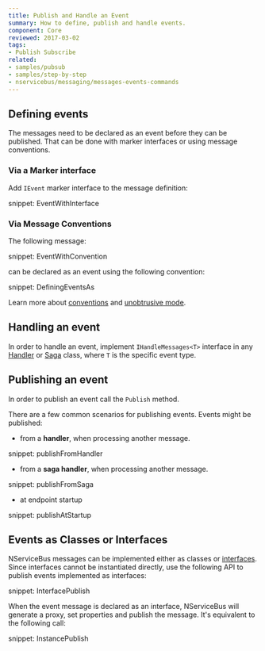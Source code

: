 ```yaml
---
title: Publish and Handle an Event
summary: How to define, publish and handle events.
component: Core
reviewed: 2017-03-02
tags:
- Publish Subscribe
related:
- samples/pubsub
- samples/step-by-step
- nservicebus/messaging/messages-events-commands
---
```



## Defining events

The messages need to be declared as an event before they can be published. That can be done with marker interfaces or using message conventions.


### Via a Marker interface

Add `IEvent` marker interface to the message definition:

snippet: EventWithInterface


### Via Message Conventions

The following message:

snippet: EventWithConvention

can be declared as an event using the following convention:

snippet: DefiningEventsAs

Learn more about [conventions](/nservicebus/messaging/conventions.md) and [unobtrusive mode](/nservicebus/messaging/unobtrusive-mode.md).


## Handling an event

In order to handle an event, implement `IHandleMessages<T>` interface in any [Handler](/nservicebus/handlers) or [Saga](/nservicebus/sagas) class, where `T` is the specific event type.


## Publishing an event

In order to publish an event call the `Publish` method. 

There are a few common scenarios for publishing events. Events might be published:

- from a **handler**, when processing another message.

snippet: publishFromHandler

- from a **saga handler**, when processing another message.

snippet: publishFromSaga

- at endpoint startup

snippet: publishAtStartup


## Events as Classes or Interfaces

NServiceBus messages can be implemented either as classes or [interfaces](/nservicebus/messaging/messages-as-interfaces.md). Since interfaces cannot be instantiated directly, use the following API to publish events implemented as interfaces:

snippet: InterfacePublish

When the event message is declared as an interface, NServiceBus will generate a proxy, set properties and publish the message. It's equivalent to the following call:

snippet: InstancePublish